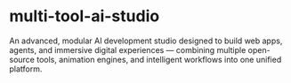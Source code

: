 # multi-tool-ai-studio
An advanced, modular AI development studio designed to build web apps, agents, and immersive digital experiences — combining multiple open-source tools, animation engines, and intelligent workflows into one unified platform.
